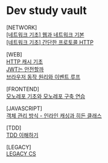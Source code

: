 # Dev study vault

[NETWORK]<br>
[[네트워크 기초] 웹과 네트워크 기본](/qdd/NETWORK/[네트워크%20기초]%20웹과%20네트워크%20기본.md)<br>
[[네트워크 기초] 간단한 프로토콜 HTTP](/qdd/NETWORK/[네트워크%20기초]%20간단한%20프로토콜%20HTTP.md)<br>

[WEB]<br>
[HTTP 캐시 기초](/qdd/WEB/HTTP%20캐시%20기초.md)<br>
[JWT는 안전할까](/qdd/WEB/JWT는%20안전할까.md)<br>
[브라우저 동작 원리와 이벤트 루프](/qdd/WEB/브라우저%20동작%20원리와%20이벤트%20루프.md)<br>

[FRONTEND]<br>
[모노레포 기초와 모노레포 구축 연습](/qdd/FRONTEND/모노레포%20기초와%20모노레포%20구축%20연습.md)<br>

[JAVASCRIPT]<br>
[객체 관리 방식 - 인라인 캐싱과 히든 클래스](/qdd/JAVASCRIPT/객체%20관리%20방식%20-%20인라인%20캐싱과%20히든%20클래스.md)<br>

[TDD]<br>
[TDD 이해하기](/qdd/TEST-DRIVEN-DEVELOPMENT/TDD%20이해하기.md)<br>

[LEGACY]<br>
[LEGACY CS](/qdd/LEGACY_CS/)<br>
